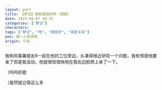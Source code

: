 ```yaml
---
layout: post
title: 【梦记】很轻很快的吻（很甜）
date: 2023-04-07 10:35
categories: ["梦记"]
characters: 
tags: ["梦记", "吻", "西班牙", "亲密关系"]
pov: 第一人称视角
origin: 个站
---
```


我和同事兼朋友R一起在他的工位旁边，头凑得很近研究一个问题，我有预感他要亲了但是我没动，他就很轻很快地在我右边脸颊上亲了一下。

（呜呜好甜

（虽然就记得这么多
